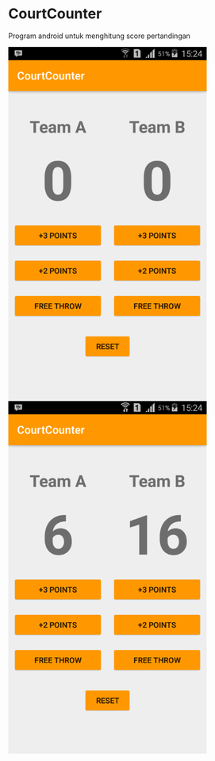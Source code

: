# CourtCounter
Program android untuk menghitung score pertandingan


<img src="Screenshot_1.png" width="400" height="711">            <img src="Screenshot_2.png" width="400" height="711">
